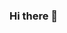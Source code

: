 ### Hi there 👋

<!--
**xodus5/xodus5** is a ✨ _special_ ✨ repository because its `README.md` (this file) appears on your GitHub profile.

![xodus5's github stats](https://github-readme-stats.vercel.app/api?username==xodus5&show_icons=true)

Here are some ideas to get you started:

- 🔭 I’m currently working on ...
- 🌱 I’m currently learning ...
- 👯 I’m looking to collaborate on ...
- 🤔 I’m looking for help with ...
- 💬 Ask me about ...
- 📫 How to reach me: ...
- 😄 Pronouns: ...
- ⚡ Fun fact: ...
-->
